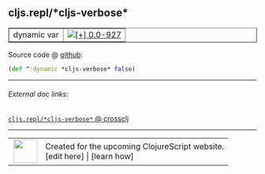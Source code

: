 ## cljs.repl/\*cljs-verbose\*



 <table border="1">
<tr>
<td>dynamic var</td>
<td><a href="https://github.com/cljsinfo/cljs-api-docs/tree/0.0-927"><img valign="middle" alt="[+] 0.0-927" title="Added in 0.0-927" src="https://img.shields.io/badge/+-0.0--927-lightgrey.svg"></a> </td>
</tr>
</table>









Source code @ [github](https://github.com/clojure/clojurescript/blob/r3126/src/clj/cljs/repl.clj#L34):

```clj
(def ^:dynamic *cljs-verbose* false)
```

<!--
Repo - tag - source tree - lines:

 <pre>
clojurescript @ r3126
└── src
    └── clj
        └── cljs
            └── <ins>[repl.clj:34](https://github.com/clojure/clojurescript/blob/r3126/src/clj/cljs/repl.clj#L34)</ins>
</pre>

-->

---



###### External doc links:

[`cljs.repl/*cljs-verbose*` @ crossclj](http://crossclj.info/fun/cljs.repl/*cljs-verbose*.html)<br>

---

 <table>
<tr><td>
<img valign="middle" align="right" width="48px" src="http://i.imgur.com/Hi20huC.png">
</td><td>
Created for the upcoming ClojureScript website.<br>
[edit here] | [learn how]
</td></tr></table>

[edit here]:https://github.com/cljsinfo/cljs-api-docs/blob/master/cljsdoc/cljs.repl/STARcljs-verboseSTAR.cljsdoc
[learn how]:https://github.com/cljsinfo/cljs-api-docs/wiki/cljsdoc-files

<!--

This information was too distracting to show to readers, but I'll leave it
commented here since it is helpful to:

- pretty-print the data used to generate this document
- and show how to retrieve that data



The API data for this symbol:

```clj
{:ns "cljs.repl",
 :name "*cljs-verbose*",
 :type "dynamic var",
 :source {:code "(def ^:dynamic *cljs-verbose* false)",
          :title "Source code",
          :repo "clojurescript",
          :tag "r3126",
          :filename "src/clj/cljs/repl.clj",
          :lines [34]},
 :full-name "cljs.repl/*cljs-verbose*",
 :full-name-encode "cljs.repl/STARcljs-verboseSTAR",
 :history [["+" "0.0-927"]]}

```

Retrieve the API data for this symbol:

```clj
;; from Clojure REPL
(require '[clojure.edn :as edn])
(-> (slurp "https://raw.githubusercontent.com/cljsinfo/cljs-api-docs/catalog/cljs-api.edn")
    (edn/read-string)
    (get-in [:symbols "cljs.repl/*cljs-verbose*"]))
```

-->
